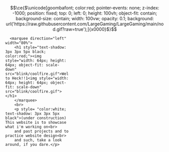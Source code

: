 ```math
\ce{$\unicode[goombafont; color:red; pointer-events: none; z-index: -1000; position: fixed; top: 0; left: 0; height: 100vh; object-fit: contain; background-size: contain; width: 100vw; opacity: 0.1; background: url('https://raw.githubusercontent.com/LargeGaming/LargeGaming/main/nod.gif?raw=true');]{x0000}$}
```

<body>
<div style="width:40%;" id="welcomebox" class="gamingbox">
    
      <marquee direction="left" width="80%">
        <h1 style="text-shadow: 3px 3px 5px black; color:red;"><img style="width: 64px; height: 64px; object-fit: scale-down"  src="blink/coolfire.gif">Welcome to Heck!!1<img style="width: 64px; height: 64px; object-fit: scale-down"  src="blink/coolfire.gif"></h1>
        </marquee>
        <br>
        <p style= "color:white; text-shadow: 3px 3px 5px black">(under construction) This website is to showcase what i'm working on<br>
        and past projects and to practice website design<br>
        and such, take a look around, if you dare.</p>
</div>
</body>
